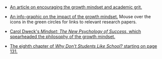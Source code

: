 * [An article on encouraging the growth mindset and academic grit.](https://www.academicimpressions.com/how-to-encourage-academic-grit-and-a-growth-mindset-in-your-students/)



* [An info-graphic on the impact of the growth mindset.](https://www.mindsetworks.com/Science/Impact) Mouse over the icons in the green circles for links to relevant research papers.



* [Carol Dweck's _Mindset: The New Psychology of Success_, which spearheaded the philosophy of the growth mindset.](https://books.google.com/books/about/Mindset.html?id=fdjqz0TPL2wC&printsec=frontcover&source=kp_read_button#v=onepage&q&f=false)



* [The eighth chapter of _Why Don't Students Like School?_ starting on page 131.](https://moodrmoo.files.wordpress.com/2014/10/why-dont-students-like-school.pdf)